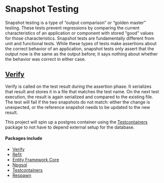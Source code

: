 ﻿# Snapshot Testing

Snapshot testing is a type of “output comparison” or “golden master” testing. These tests prevent regressions by
comparing the current characteristics of an application or component with stored “good” values for those
characteristics. Snapshot tests are fundamentally different from unit and functional tests. While these types of tests
make assertions about the correct behavior of an application, snapshot tests only assert that the output now is the same
as the output before; it says nothing about whether the behavior was correct in either case.

## [Verify](https://github.com/VerifyTests/Verify)

Verify is called on the test result during the assertion phase. It serializes that result and stores it in a file that
matches the test name. On the next test execution, the result is again serialized and compared to the existing file. The
test will fail if the two snapshots do not match: either the change is unexpected, or the reference snapshot needs to be
updated to the new result.

This project will spin up a postgres container using
the [Testcontainers](https://github.com/testcontainers/testcontainers-dotnet) package to not have to depend external
setup for the database.

#### Packages include

* [Verify](https://github.com/VerifyTests/Verify)
* [Refit](https://github.com/reactiveui/refit)
* [Entity Framework Core](https://docs.microsoft.com/en-us/ef/core//)
* [Npgsql](https://www.npgsql.org/)
* [Testcontainers](https://github.com/testcontainers/testcontainers-dotnet)
* [Respawn](https://github.com/jbogard/Respawn)